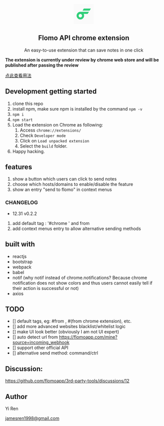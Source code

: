 <p align="center">

<img src="src/assets/img/logo-192.png" width="64"/>
  <h2 align="center">Flomo API chrome extension</h2>

  <p align="center">
    An easy-to-use extension that can save notes in one click

  </p>
</p>

**The extension is currently under review by chrome web store and will be published after passing the review**

[点此查看用法](usage_zh.md)

## Development getting started

1. clone this repo
2. install npm, make sure npm is installed by the command `npm -v`
3. `npm i`
4. `npm start`
5. Load the extension on Chrome as following:
   1. Access `chrome://extensions/`
   2. Check `Developer mode`
   3. Click on `Load unpacked extension`
   4. Select the `build` folder.
6. Happy hacking.

## features

1. show a button which users can click to send notes
2. choose which hosts/domains to enable/disable the feature
3. show an entry "send to flomo" in context menus

### CHANGELOG

- 12.31 v0.2.2

1. add default tag : '#chrome ' and from <url>
2. add context menus entry to allow alternative sending methods

## built with

- reactjs
- bootstrap
- webpack
- babel
- notif (why notif instead of chrome.notifications? Because chrome notification does not show colors and thus users cannot easily tell if their action is successful or not)
- axios

## TODO

- [] default tags, eg: #from <url>, #(from chrome extension), etc.
- [] add more advanced websites blacklist/whitelist logic
- [] make UI look better (obviously I am not UI expert)
- [] auto detect url from https://flomoapp.com/mine?source=incoming_webhook
- [] support other official API
- [] alternative send method: command/ctrl

## Discussion:

https://github.com/flomoapp/3rd-party-tools/discussions/12

## Author

Yi Ren

jamesren1998@gmail.com
